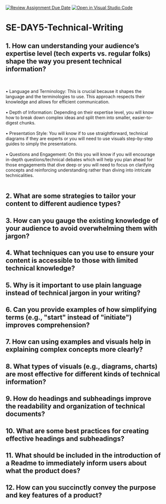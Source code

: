 [![Review Assignment Due Date](https://classroom.github.com/assets/deadline-readme-button-22041afd0340ce965d47ae6ef1cefeee28c7c493a6346c4f15d667ab976d596c.svg)](https://classroom.github.com/a/zsAR-pyY)
[![Open in Visual Studio Code](https://classroom.github.com/assets/open-in-vscode-2e0aaae1b6195c2367325f4f02e2d04e9abb55f0b24a779b69b11b9e10269abc.svg)](https://classroom.github.com/online_ide?assignment_repo_id=15884921&assignment_repo_type=AssignmentRepo)
# SE-DAY5-Technical-Writing
## 1. How can understanding your audience’s expertise level (tech experts vs. regular folks) shape the way you present technical information?
<br/>
<br/>
•	Language and Terminology: This is crucial because it shapes the language and the terminologies to use. This approach respects their knowledge and allows for efficient communication.<br/>
<br/>
•	Depth of Information: Depending on their expertise level, you will know how to break down complex ideas and split them into smaller, easier-to-digest chunks.<br/>
<br/>
•	Presentation Style: You will know if to use straightforward, technical diagrams if they are experts or you will need to use visuals step-by-step guides to simply the presentations.<br/>
<br/>
•	Questions and Engagement: On this you will know if you will encourage in-depth  questions/technical debates which will help you plan ahead for those engagements that dive deep or you will need to focus on clarifying concepts and reinforcing understanding rather than diving into intricate technicalities.<br/>
<br/>

## 2. What are some strategies to tailor your content to different audience types?
## 3. How can you gauge the existing knowledge of your audience to avoid overwhelming them with jargon?
## 4. What techniques can you use to ensure your content is accessible to those with limited technical knowledge?
## 5. Why is it important to use plain language instead of technical jargon in your writing?
## 6. Can you provide examples of how simplifying terms (e.g., "start" instead of "initiate") improves comprehension?
## 7. How can using examples and visuals help in explaining complex concepts more clearly?
## 8. What types of visuals (e.g., diagrams, charts) are most effective for different kinds of technical information?
## 9. How do headings and subheadings improve the readability and organization of technical documents?
## 10. What are some best practices for creating effective headings and subheadings?
## 11. What should be included in the introduction of a Readme to immediately inform users about what the product does?
## 12. How can you succinctly convey the purpose and key features of a product?
